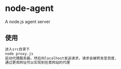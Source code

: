 # node-agent
A node.js agent server

## 使用
```bash
进入src目录下
node proxy.js
启动代理服务器，然后向localhost发送请求，请求会被转发至百度，
通过更改网址可以实现到任意网站的代理
```
